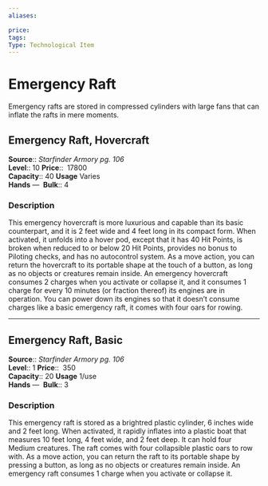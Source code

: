 ```yaml
---
aliases: 

price:  
tags: 
Type: Technological Item
---
```


# Emergency Raft

Emergency rafts are stored in compressed cylinders with large fans that can inflate the rafts in mere moments.  

## Emergency Raft, Hovercraft

**Source**:: _Starfinder Armory pg. 106_  
**Level**:: 10
**Price**::  17800  
**Capacity**:: 40 **Usage** Varies  
**Hands** — 
**Bulk**:: 4

### Description

This emergency hovercraft is more luxurious and capable than its basic counterpart, and it is 2 feet wide and 4 feet long in its compact form. When activated, it unfolds into a hover pod, except that it has 40 Hit Points, is broken when reduced to or below 20 Hit Points, provides no bonus to Piloting checks, and has no autocontrol system. As a move action, you can return the hovercraft to its portable shape at the touch of a button, as long as no objects or creatures remain inside. An emergency hovercraft consumes 2 charges when you activate or collapse it, and it consumes 1 charge for every 10 minutes (or fraction thereof) its engines are in operation. You can power down its engines so that it doesn’t consume charges like a basic emergency raft, it comes with four oars for rowing.

---

## Emergency Raft, Basic

**Source**:: _Starfinder Armory pg. 106_  
**Level**:: 1
**Price**::  350  
**Capacity**:: 20 **Usage** 1/use  
**Hands** — 
**Bulk**:: 3

### Description

This emergency raft is stored as a brightred plastic cylinder, 6 inches wide and 2 feet long. When activated, it rapidly inflates into a plastic boat that measures 10 feet long, 4 feet wide, and 2 feet deep. It can hold four Medium creatures. The raft comes with four collapsible plastic oars to row with. As a move action, you can return the raft to its portable shape by pressing a button, as long as no objects or creatures remain inside. An emergency raft consumes 1 charge when you activate or collapse it.
